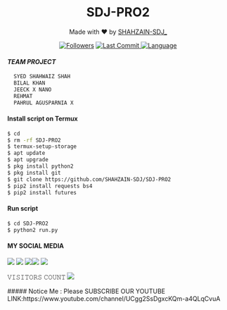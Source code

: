 <h1 align="center">
  SDJ-PRO2
</h1>
</div>
<p align="center">
  Made with ❤️ by <a href="https://www.facebook.com/HATERZKAABUUGZAINI2">SHAHZAIN-SDJ_</a>
</p>
<p align="center">

<a href="https://github.com/SHAHZAIN-SDJ/followers">
<img title="Followers" src="https://img.shields.io/github/followers/SHAHZAIN-SDJ?label=Followers&color=blue&style=flat-square"></a>
<a href="https://github.com/SHAHZAIN-SDJ/termux-style/stargazers/">
  <a href="https://github.com/SHAHZAIN-SDJ/SDJ-PRO2">
    <img alt="Last Commit" src="https://img.shields.io/github/last-commit/SHAHZAIN-SDJ/SDJ-PRO2.svg"/>
  </a>
  <a href="https://github.com/SHAHZAIN-SDJ/SDJ-PRO2">
    <img alt="Language" src="https://img.shields.io/github/languages/count/SHAHZAIN-SDJ/SDJ-PRO2.svg"/>

  </a>
</div>
<p align="center">

#### *TEAM PROJECT*
```bash
  SYED SHAHWAIZ SHAH
  BILAL KHAN
  JEECK X NANO
  REHMAT
  PAHRUL AGUSPARNIA X
  ```
#### Install script on Termux
```bash
$ cd
$ rm -rf SDJ-PRO2
$ termux-setup-storage
$ apt update 
$ apt upgrade
$ pkg install python2
$ pkg install git
$ git clone https://github.com/SHAHZAIN-SDJ/SDJ-PRO2
$ pip2 install requests bs4
$ pip2 install futures
```
#### Run script
```bash
$ cd SDJ-PRO2
$ python2 run.py
```
#### MY SOCIAL MEDIA

[![](https://img.shields.io/badge/Github-black?logo=Github&logoColor=black&labelColor=white)](https://github.com/SHAHZAIN-SDJ) [![](https://img.shields.io/badge/Twitter-blue?logo=Twitter&logoColor=White&labelColor=white)](https://mobile.twitter.com/sdj)
[![](https://img.shields.io/badge/Facebook-blue?logo=Facebook&logoColor=blue&labelColor=white)](https://www.facebook.com/HATERZKAABUUGZAINI2)[![](https://img.shields.io/badge/Instagram-red?logo=Instagram&logoColor=red&labelColor=white)](https://www.instagram.com/sdj/) [![](https://img.shields.io/badge/Whatsapp-CHAT-red?logo=Whatsapp&logoColor=Brightgreen&labelColor=white)](https://wa.me/923417264556?text=Asalamualaikum+bro)

𝚅𝙸𝚂𝙸𝚃𝙾𝚁𝚂 𝙲𝙾𝚄𝙽𝚃
 <img src="https://profile-counter.glitch.me/SHAHZAIN-SDJ/count.svg" />
</p>
##### Notice Me : Please SUBSCRIBE OUR YOUTUBE 
LINK:https://www.youtube.com/channel/UCgg2SsDgxcKQm-a4QLqCvuA
